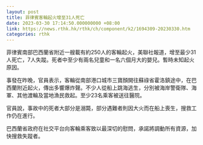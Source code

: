```yaml
---
layout: post
title: 菲律賓客輪起火增至31人死亡
date: 2023-03-30 17:14:50.000000000 +08:00
link: https://news.rthk.hk/rthk/ch/component/k2/1694309-20230330.htm
categories: rthk
---
```


菲律賓南部巴西蘭省附近一艘載有約250人的客輪起火，美聯社報道，增至最少31人死亡，7人失蹤。死者中至少有兩名兒童和一名六個月大的嬰兒。暫時未知起火原因。

事發在昨晚，官員表示，客輪從南部港口城市三寶顏開往蘇祿省霍洛鎮途中，在巴西蘭附近起火，傳出多響爆炸聲。不少人從船上跳海逃生，分別被海岸警衛隊、海軍、其他渡輪及當地漁民救起。至少23名乘客被送往醫院。

官員說，事故中的死者大部分是溺斃，部分遇難者則因大火而在船上喪生，搜救工作仍在進行。

巴西蘭省政府在社交平台向客輪乘客致以最深切的慰問，承諾將調動所有資源，加快搜救失蹤者。

